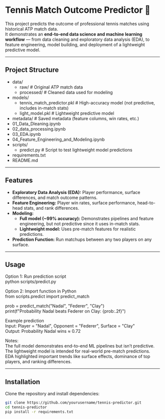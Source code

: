 # Tennis Match Outcome Predictor 🎾

This project predicts the outcome of professional tennis matches using historical ATP match data.  
It demonstrates an **end-to-end data science and machine learning workflow** — from data cleaning and exploratory data analysis (EDA), to feature engineering, model building, and deployment of a lightweight predictive model.

---

## Project Structure

- data/  
  - raw/ # Original ATP match data  
  - processed/ # Cleaned data used for modeling
- models/  
  - tennis_match_predictor.pkl # High-accuracy model (not predictive, includes in-match stats)  
  - light_model.pkl # Lightweight predictive model  
- metadata/ # Saved metadata (feature columns, win rates, etc.)  
- 01_Data_Dleaning.ipynb
- 02_data_processing.ipynb  
- 03_EDA.ipynb  
- 04_Feature_Engineering_and_Modeling.ipynb  
- scripts/  
  - predict.py # Script to test lightweight model predictions  
- requirements.txt  
- README.md  


---

## Features

- **Exploratory Data Analysis (EDA):** Player performance, surface differences, and match outcome patterns.
- **Feature Engineering:** Player win rates, surface performance, head-to-head stats, and rank differences.
- **Modeling:**
  - **Full model (~99% accuracy):** Demonstrates pipelines and feature engineering, but not predictive since it uses in-match stats.
  - **Lightweight model:** Uses pre-match features for realistic predictions.
- **Prediction Function:** Run matchups between any two players on any surface.

---

## Usage
Option 1: Run prediction script  
python scripts/predict.py

Option 2: Import function in Python  
from scripts.predict import predict_match

prob = predict_match("Nadal", "Federer", "Clay")  
print(f"Probability Nadal beats Federer on Clay: {prob:.2f}")

Example prediction  
Input:  Player = "Nadal", Opponent = "Federer", Surface = "Clay"  
Output: Probability Nadal wins ≈ 0.72

Notes:  
The full model demonstrates end-to-end ML pipelines but isn’t predictive.  
The lightweight model is intended for real-world pre-match predictions.  
EDA highlighted important trends like surface effects, dominance of top players, and ranking differences.  

---

## Installation

Clone the repository and install dependencies:

```bash
git clone https://github.com/yourusername/tennis-predictor.git
cd tennis-predictor
pip install -r requirements.txt
